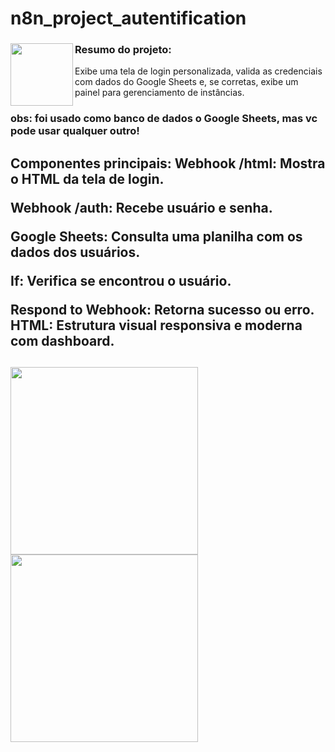 # n8n_project_autentification
### <img align="left" height="100" src="https://img.icons8.com/?size=100&id=63777&format=png&color=000000"/>Resumo do projeto:
Exibe uma tela de login personalizada, valida as credenciais com dados do Google Sheets e, se corretas, exibe um painel para gerenciamento de instâncias.
<h3>obs: foi usado como banco de dados o Google Sheets, mas vc pode usar qualquer outro!<h3/>

<h2>Componentes principais:
Webhook /html: Mostra o HTML da tela de login.

Webhook /auth: Recebe usuário e senha.

Google Sheets: Consulta uma planilha com os dados dos usuários.

If: Verifica se encontrou o usuário.

Respond to Webhook: Retorna sucesso ou erro.
HTML: Estrutura visual responsiva e moderna com dashboard.<h2/>

<img align="left" height="300" src="https://i.postimg.cc/LsvZ1nwW/Altentifica-o.png"/>
<img align="left" height ="300" src="https://i.postimg.cc/x17gkQjx/logando-Usuario.png"/>
